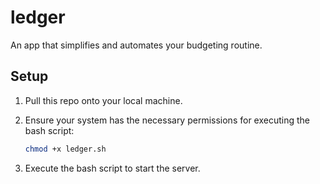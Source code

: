 # ledger
An app that simplifies and automates your budgeting routine.

## Setup
1. Pull this repo onto your local machine.
2. Ensure your system has the necessary permissions for executing the bash script:

   ```Bash
   chmod +x ledger.sh
   ```
3. Execute the bash script to start the server.